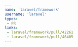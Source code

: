 ```yaml
---
name: 'laravel/framework'
username: 'laravel'
types: 
 - PR
links:
 - laravel/framework/pull/42261 
 - laravel/framework/pull/46405
---
```

